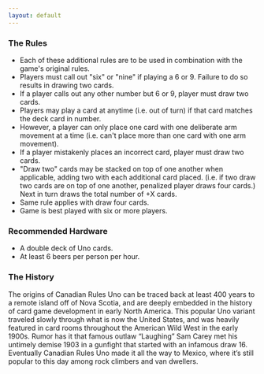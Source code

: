 ```yaml
---
layout: default
---
```

### The Rules
- Each of these additional rules are to be used in combination with the game's original rules.
- Players must call out "six" or "nine" if playing a 6 or 9. Failure to do so results in drawing two cards.
- If a player calls out any other number but 6 or 9, player must draw two cards.
- Players may play a card at anytime (i.e. out of turn) if that card matches the deck card in number.
- However, a player can only place one card with one deliberate arm movement at a time (i.e. can't place more than one card with one arm movement).
- If a player mistakenly places an incorrect card, player must draw two cards.
- "Draw two" cards may be stacked on top of one another when applicable, adding two with each additional card placed. (i.e. if two draw two cards are on top of one another, penalized player draws four cards.) Next in turn draws the total number of +X cards.
- Same rule applies with draw four cards.
- Game is best played with six or more players.

### Recommended Hardware
- A double deck of Uno cards.
- At least 6 beers per person per hour.

### The History
The origins of Canadian Rules Uno can be traced back at least 400 years to a remote island off of Nova Scotia, and are deeply embedded in the history of card game development in early North America. This popular Uno variant traveled slowly through what is now the United States, and was heavily featured in card rooms throughout the American Wild West in the early 1900s. Rumor has it that famous outlaw “Laughing” Sam Carey met his untimely demise 1903 in a gunfight that started with an infamous draw 16. Eventually Canadian Rules Uno made it all the way to Mexico, where it’s still popular to this day among rock climbers and van dwellers.

